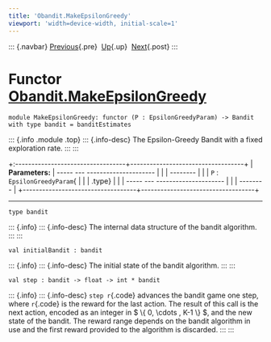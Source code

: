 ```yaml
---
title: 'Obandit.MakeEpsilonGreedy'
viewport: 'width=device-width, initial-scale=1'
---
```


::: {.navbar}
[Previous](Obandit.MakeDecayingEpsilonGreedy.html "Obandit.MakeDecayingEpsilonGreedy"){.pre}
 [Up](Obandit.html "Obandit"){.up}
 [Next](Obandit.MakeExp3.html "Obandit.MakeExp3"){.post}
:::

Functor [Obandit.MakeEpsilonGreedy](type_Obandit.MakeEpsilonGreedy.html)
========================================================================

    module MakeEpsilonGreedy: functor (P : EpsilonGreedyParam) -> Bandit  with type bandit = banditEstimates

::: {.info .module .top}
::: {.info-desc}
The Epsilon-Greedy Bandit with a fixed exploration rate.
:::
:::

+:----------------------------------+-----------------------------------+
| **Parameters:**                   |   ----- --- --------------------- |
|                                   | --------                          |
|                                   |    `P`   :  `EpsilonGreedyParam`{ |
|                                   | .type}                            |
|                                   |   ----- --- --------------------- |
|                                   | --------                          |
+-----------------------------------+-----------------------------------+

------------------------------------------------------------------------

    type bandit 

::: {.info}
::: {.info-desc}
The internal data structure of the bandit algorithm.
:::
:::

    val initialBandit : bandit

::: {.info}
::: {.info-desc}
The initial state of the bandit algorithm.
:::
:::

    val step : bandit -> float -> int * bandit

::: {.info}
::: {.info-desc}
`step r`{.code} advances the bandit game one step, where `r`{.code} is
the reward for the last action. The result of this call is the next
action, encoded as an integer in \$ \\{ 0, \\cdots , K-1 \\} \$, and the
new state of the bandit. The reward range depends on the bandit
algorithm in use and the first reward provided to the algorithm is
discarded.
:::
:::
